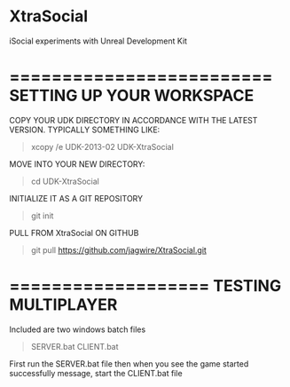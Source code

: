 XtraSocial
==========

iSocial experiments with Unreal Development Kit

=========================
SETTING UP YOUR WORKSPACE
=========================


COPY YOUR UDK DIRECTORY IN ACCORDANCE WITH THE LATEST VERSION. TYPICALLY SOMETHING LIKE:
> xcopy /e UDK-2013-02 UDK-XtraSocial

MOVE INTO YOUR NEW DIRECTORY:
> cd UDK-XtraSocial


INITIALIZE IT AS A GIT REPOSITORY
> git init

PULL FROM XtraSocial ON GITHUB
> git pull https://github.com/jagwire/XtraSocial.git


===================
TESTING MULTIPLAYER
===================
Included are two windows batch files
> SERVER.bat
> CLIENT.bat

First run the SERVER.bat file then when you see the game started successfully message, start the CLIENT.bat file